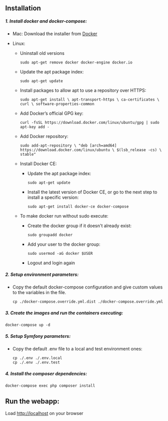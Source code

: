 ## Installation

##### 1. Install docker and docker-compose:

  - Mac: Download the installer from [Docker](https://store.docker.com/editions/community/docker-ce-desktop-mac)
   
  - Linux:
  
    - Uninstall old versions
    
        `sudo apt-get remove docker docker-engine docker.io`
        
    - Update the apt package index:
      
        `sudo apt-get update`
        
    - Install packages to allow apt to use a repository over HTTPS:
    
        `sudo apt-get install \
            apt-transport-https \
            ca-certificates \
            curl \
            software-properties-common`
          
    - Add Docker’s official GPG key:
      
        `curl -fsSL https://download.docker.com/linux/ubuntu/gpg | sudo apt-key add -`
        
    - Add Docker repository:
    
        `sudo add-apt-repository \
            "deb [arch=amd64] https://download.docker.com/linux/ubuntu \
            $(lsb_release -cs) \
            stable"`
            
    - Install Docker CE:
    
        - Update the apt package index:
        
            `sudo apt-get update`
            
        - Install the latest version of Docker CE, or go to the next step to install a specific version:
        
            `sudo apt-get install docker-ce docker-compose`
        
    - To make docker run without sudo execute:

        - Create the docker group if it doesn't already exist:
    
            `sudo groupadd docker`
        
        - Add your user to the docker group:
    
            `sudo usermod -aG docker $USER`
        
        - Logout and login again    

##### 2. Setup environment parameters:

  - Copy the default docker-compose configuration and give custom values to the variables in the file.
  
        cp ./docker-compose.override.yml.dist ./docker-compose.override.yml   
    
##### 3. Create the images and run the containers executing:
    
    docker-compose up -d
        
##### 5. Setup Symfony parameters:

  - Copy the default .env file to a local and test environment ones:
  
        cp ./.env ./.env.local
        cp ./.env ./.env.test

##### 4. Install the composer dependencies:

    docker-compose exec php composer install
        
## Run the webapp:

Load [http://localhost](http://localhost) on your browser

